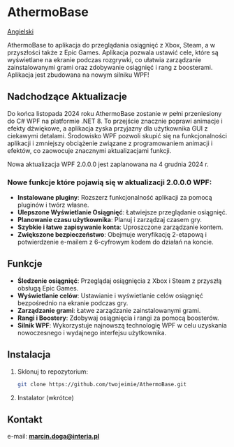 # AthermoBase

[Angielski](./README.md)

AthermoBase to aplikacja do przeglądania osiągnięć z Xbox, Steam, a w przyszłości także z Epic Games. Aplikacja pozwala ustawić cele, które są wyświetlane na ekranie podczas rozgrywki, co ułatwia zarządzanie zainstalowanymi grami oraz zdobywanie osiągnięć i rang z boosterami. Aplikacja jest zbudowana na nowym silniku WPF!

## Nadchodzące Aktualizacje

Do końca listopada 2024 roku AthermoBase zostanie w pełni przeniesiony do C# WPF na platformie .NET 8. To przejście znacznie poprawi animacje i efekty dźwiękowe, a aplikacja zyska przyjazny dla użytkownika GUI z ciekawymi detalami. Środowisko WPF pozwoli skupić się na funkcjonalności aplikacji i zmniejszy obciążenie związane z programowaniem animacji i efektów, co zaowocuje znacznymi aktualizacjami funkcji.

Nowa aktualizacja WPF 2.0.0.0 jest zaplanowana na 4 grudnia 2024 r.

### Nowe funkcje które pojawią się w aktualizacji 2.0.0.0 WPF:

- **Instalowane pluginy**: Rozszerz funkcjonalność aplikacji za pomocą pluginów i twórz własne.
- **Ulepszone Wyświetlanie Osiągnięć**: Łatwiejsze przeglądanie osiągnięć.
- **Planowanie czasu użytkownika**: Planuj i zarządzaj czasem gry.
- **Szybkie i łatwe zapisywanie konta**: Uproszczone zarządzanie kontem.
- **Zwiększone bezpieczeństwo**: Obejmuje weryfikację 2-etapową i potwierdzenie e-mailem z 6-cyfrowym kodem do działań na koncie.

## Funkcje

- **Śledzenie osiągnięć**: Przeglądaj osiągnięcia z Xbox i Steam z przyszłą obsługą Epic Games.
- **Wyświetlanie celów**: Ustawianie i wyświetlanie celów osiągnięć bezpośrednio na ekranie podczas gry.
- **Zarządzanie grami**: Łatwe zarządzanie zainstalowanymi grami.
- **Rangi i Boostery**: Zdobywaj osiągnięcia i rangi za pomocą boosterów.
- **Silnik WPF**: Wykorzystuje najnowszą technologię WPF w celu uzyskania nowoczesnego i wydajnego interfejsu użytkownika.

## Instalacja

1. Sklonuj to repozytorium:
   ```bash
   git clone https://github.com/twojeimie/AthermoBase.git
2. Instalator (wkrótce)

## Kontakt

e-mail: **marcin.doga@interia.pl**
